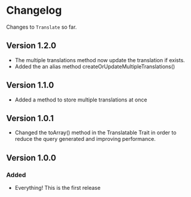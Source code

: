 # Changelog

Changes to `Translate` so far.

## Version 1.2.0

- The multiple translations method now update the translation if exists.
- Added the an alias method createOrUpdateMultipleTranslations()

## Version 1.1.0

- Added a method to store multiple translations at once

## Version 1.0.1
- Changed the toArray() method in the Translatable Trait in order to reduce the query generated and improving performance.


## Version 1.0.0

### Added
- Everything! This is the first release
